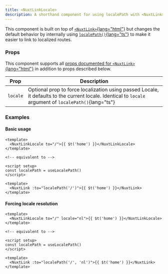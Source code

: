```yaml
---
title: <NuxtLinkLocale>
description: A shorthand component for using localePath with <NuxtLink>
---
```


This component is built on top of [`<NuxtLink>`{lang="html"}](https://nuxt.com/docs/api/components/nuxt-link#nuxtlink) but changes the default behavior by internally using [`localePath()`{lang="ts"}](/docs/api/vue#localepath) to make it easier to link to localized routes.

### Props

This component supports all [props documented for `<NuxtLink>`{lang="html"}](https://nuxt.com/docs/api/components/nuxt-link#props) in addition to props described below.

| Prop     | Description                                                                                                                                  |
| -------- | -------------------------------------------------------------------------------------------------------------------------------------------- |
| `locale` | Optional prop to force localization using passed Locale, it defaults to the current locale. Identical to `locale` argument of `localePath()`{lang="ts"} |


### Examples

#### Basic usage

```vue
<template>
  <NuxtLinkLocale to="/">{{ $t('home') }}</NuxtLinkLocale>
</template>

<!-- equivalent to -->

<script setup>
const localePath = useLocalePath()
</script>

<template>
  <NuxtLink :to="localePath('/')">{{ $t('home') }}</NuxtLink>
</template>
```

#### Forcing locale resolution

```vue
<template>
  <NuxtLinkLocale to="/" locale="nl">{{ $t('home') }}</NuxtLinkLocale>
</template>

<!-- equivalent to -->

<script setup>
const localePath = useLocalePath()
</script>

<template>
  <NuxtLink :to="localePath('/', 'nl')">{{ $t('home') }}</NuxtLink>
</template>
```

